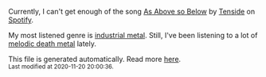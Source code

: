 
  Currently, I can't get enough of the song <a href="https://open.spotify.com/track/2m8cLQ35TaUkHJ10wKFQex">As Above so Below</a> by <a href="https://open.spotify.com/artist/23d3dPHmTdEax2Ok6vTkke">Tenside</a> on <a href="https://open.spotify.com/user/9qz2xtkur2fengfsdcq8dd907?si=kq2SVrUkSNe0z1NJjpt7kg">Spotify</a>.

  My most listened genre is <a href="https://duckduckgo.com/?q=industrial metal music">industrial metal</a>.
  Still, I've been listening to a lot of <a href="https://duckduckgo.com/?q=melodic death metal music">melodic death metal</a> lately.

  This file is generated automatically. Read more <a href="https://github.com/CodeF0x/CodeF0x/blob/master/IMPORTANT.md">here</a>.
  <br>
  <sub>Last modified at 2020-11-20 20:00:36.</sub>
  